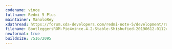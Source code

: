 ```yaml
---
codename: vince
fullname: Redmi 5 Plus
maintainer: ManoloRey
xdathread: https://forum.xda-developers.com/redmi-note-5/development/rom-bootleggersrom-3-5-stable-vince-t3867209
filename: BootleggersROM-Pie4vince.4.2-Stable-Shishufied-20190612-011248.zip
newformat: true
buildsize: 751672095
---
```

